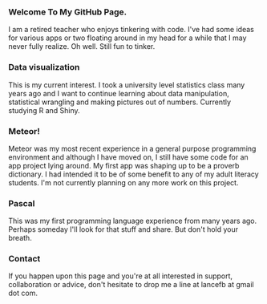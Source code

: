 ### Welcome To My GitHub Page.
I am a retired teacher who enjoys tinkering with code. I've had some ideas for various apps or two floating around in my head for a while that I may never fully realize. Oh well. Still fun to tinker.

### Data visualization
This is my current interest. I took a university level statistics class many years ago and I want to continue learning about data manipulation, statistical wrangling and making pictures out of numbers. Currently studying R and Shiny.

### Meteor!
Meteor was my most recent experience in a general purpose programming environment and although I have moved on, I still have some code for an app project lying around. My first app was shaping up to be a proverb dictionary. I had intended it to be of some benefit to any of my adult literacy students. I'm not currently planning on any more work on this project.

### Pascal
This was my first programming language experience from many years ago. Perhaps someday I'll look for that stuff and share. But don't hold your breath.

### Contact
If you happen upon this page and you're at all interested in support, collaboration or advice, don't hesitate to drop me a line at lancefb at gmail dot com.

